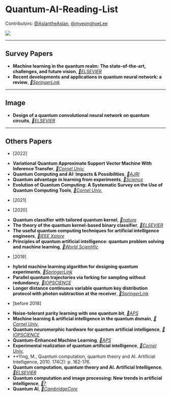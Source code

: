 # Quantum-AI-Reading-List

Contributors: [@AslantheAslan](https://github.com/AslantheAslan), [@myeonghoeLee](https://github.com/myeonghoeLee)

<a href="https://github.com/Namgyu97/Quantum-AI-Reading-List/graphs/contributors">
  <img src="https://contrib.rocks/image?repo=Namgyu97/Quantum-AI-Reading-List" />
</a>

------------------------------------------------------------------------------------
## Survey Papers

+ **Machine learning in the quantum realm: The state-of-the-art, challenges, and future vision**, *[📝ELSEVIER](https://www.sciencedirect.com/science/article/pii/S0957417422000136)*
+ **Recent developments and applications in quantum neural network: a review**, *[📝SpringerLink](https://link.springer.com/article/10.1007/s11831-018-9269-0)*


------------------------------------------------------------------------------------
## Image

+ **Design of a quantum convolutional neural network on quantum circuits**, *[📝ELSEVIER](https://www.sciencedirect.com/science/article/pii/S0016003222005166)*

------------------------------------------------------------------------------------
## Others Papers
- [2022]
+ **Variational Quantum Approximate Support Vector Machine With Inference Transfer**, *[📝Cornel Univ.](https://arxiv.org/abs/2206.14507)*
+ **Quantum Computing and AI: Impacts &amp; Possibilities**, *[📝AJRI](https://www.adi-journal.org/index.php/ajri/article/view/656)*
+ **Quantum advantage in learning from experiments**, *[📝Science](https://www.science.org/doi/abs/10.1126/science.abn7293?cookieSet=1)*
+ **Evolution of Quantum Computing: A Systematic Survey on the Use of Quantum Computing Tools**, *[📝Cornel Univ.](https://arxiv.org/abs/2204.01856)*


- [2021]

- [2020]
+ **Quantum classifier with tailored quantum kernel**, *[📝nature](https://www.nature.com/articles/s41534-020-0272-6)*
+ **The theory of the quantum kernel-based binary classifier**, *[📝ELSEVIER](https://www.sciencedirect.com/science/article/pii/S0375960120302541)*
+ **The useful quantum computing techniques for artificial intelligence engineers**, *[📝IEEE Xplore](https://ieeexplore.ieee.org/abstract/document/9016555)*
+ **Principles of quantum artificial intelligence: quantum problem solving and machine learning**, *[📝World Scientific](https://www.worldscientific.com/doi/abs/10.1142/9789811224317_0001)*


- [2019]
+ **hybrid machine learning algorithm for designing quantum experiments**, *[📝SpringerLink](https://link.springer.com/article/10.1007/s42484-019-00003-8)*
+ **Parallel quantum trajectories via forking for sampling without redundancy**, *[📝IOPSCIENCE](https://iopscience.iop.org/article/10.1088/1367-2630/ab35fb/meta)*
+ **Longer distance continuous variable quantum key distribution protocol with photon subtraction at the receiver**, *[📝SpringerLink](https://link.springer.com/article/10.1007/s11128-018-2167-4)*


- [before 2018]
+ **Noise-tolerant parity learning with one quantum bit**, *[📝APS](https://journals.aps.org/pra/abstract/10.1103/PhysRevA.97.032327)*
+ **Machine learning & artificial intelligence in the quantum domain**, *[📝Cornel Univ.](https://arxiv.org/abs/1709.02779)*
+ **Quantum neuromorphic hardware for quantum artificial intelligence**, *[📝IOPSCIENCE](https://iopscience.iop.org/article/10.1088/1742-6596/880/1/012018/meta)*
+ **Quantum-Enhanced Machine Learning**, *[📝APS](https://journals.aps.org/prl/abstract/10.1103/PhysRevLett.117.130501)*
+ **Experimental realization of quantum artificial intelligence**, *[📝Cornel Univ.](https://arxiv.org/abs/1410.1054)*
+ **Ying, M., Quantum computation, quantum theory and AI. Artificial Intelligence, 2010. 174(2): p. 162-176.
+ **Quantum computation, quantum theory and AI. Artificial Intelligence**, *[📝ELSEVIER](https://www.sciencedirect.com/science/article/pii/S0004370209001398)*
+ **Quantum computation and image processing: New trends in artificial intelligence**, *[📝?](https://www.researchgate.net/profile/Salvador-Venegas-Andraca/publication/220814314_Quantum_Computation_and_Image_Processing_New_Trends_in_Artificial_Intelligence/links/0912f5052af6fba23f000000/Quantum-Computation-and-Image-Processing-New-Trends-in-Artificial-Intelligence.pdf)*
+ **Quantum AI**, *[📝CambridgeCore](https://www.cambridge.org/core/journals/behavioral-and-brain-sciences/article/abs/quantum-ai/0B5D9AA0D07574D2B561DE4924747CA9)*
